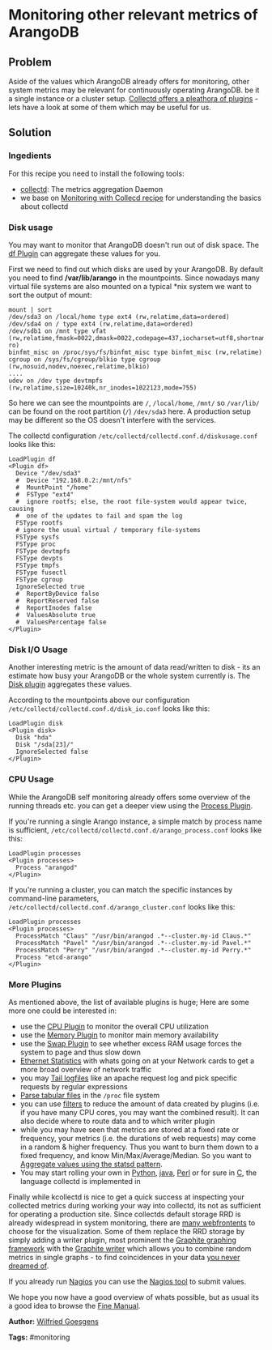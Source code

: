 # Monitoring other relevant metrics of ArangoDB

## Problem

Aside of the values which ArangoDB already offers for monitoring, other system metrics may be relevant for continuously operating ArangoDB. be it a single instance or a cluster setup. [Collectd offers a pleathora of plugins](https://collectd.org/wiki/index.php/Table_of_Plugins) - lets have a look at some of them which may be useful for us.

## Solution
### Ingedients

For this recipe you need to install the following tools:

  * [collectd](https://collectd.org/): The metrics aggregation Daemon
  * we base on [Monitoring with Collecd recipe](MonitoringWithCollectd.html) for understanding the basics about collectd

### Disk usage
You may want to monitor that ArangoDB doesn't run out of disk space. The [df Plugin](https://collectd.org/wiki/index.php/Plugin:DF) can aggregate these values for you.

First we need to find out which disks are used by your ArangoDB. By default you need to find **/var/lib/arango** in the mountpoints. Since nowadays many virtual file systems are also mounted on a typical \*nix system we want to sort the output of mount:

    mount | sort
    /dev/sda3 on /local/home type ext4 (rw,relatime,data=ordered)
    /dev/sda4 on / type ext4 (rw,relatime,data=ordered)
    /dev/sdb1 on /mnt type vfat (rw,relatime,fmask=0022,dmask=0022,codepage=437,iocharset=utf8,shortname=mixed,errors=remount-ro)
    binfmt_misc on /proc/sys/fs/binfmt_misc type binfmt_misc (rw,relatime)
    cgroup on /sys/fs/cgroup/blkio type cgroup (rw,nosuid,nodev,noexec,relatime,blkio)
    ....
    udev on /dev type devtmpfs (rw,relatime,size=10240k,nr_inodes=1022123,mode=755)

So here we can see the mountpoints are `/`, `/local/home`, `/mnt/` so `/var/lib/` can be found on the root partition (`/`) `/dev/sda3` here. A production setup may be different so the OS doesn't interfere with the services.

The collectd configuration `/etc/collectd/collectd.conf.d/diskusage.conf` looks like this:

    LoadPlugin df
    <Plugin df>
      Device "/dev/sda3"
      #  Device "192.168.0.2:/mnt/nfs"
      #  MountPoint "/home"
      #  FSType "ext4"
      #  ignore rootfs; else, the root file-system would appear twice, causing
      #  one of the updates to fail and spam the log
      FSType rootfs
      # ignore the usual virtual / temporary file-systems
      FSType sysfs
      FSType proc
      FSType devtmpfs
      FSType devpts
      FSType tmpfs
      FSType fusectl
      FSType cgroup
      IgnoreSelected true
      #  ReportByDevice false
      #  ReportReserved false
      #  ReportInodes false
      #  ValuesAbsolute true
      #  ValuesPercentage false
    </Plugin>

### Disk I/O Usage
Another interesting metric is the amount of data read/written to disk - its an estimate how busy your ArangoDB or the whole system currently is.
The [Disk plugin](https://collectd.org/wiki/index.php/Plugin:Disk) aggregates these values.

According to the mountpoints above our configuration `/etc/collectd/collectd.conf.d/disk_io.conf` looks like this:

    LoadPlugin disk
    <Plugin disk>
      Disk "hda"
      Disk "/sda[23]/"
      IgnoreSelected false
    </Plugin>


### CPU Usage
While the ArangoDB self monitoring already offers some overview of the running threads etc. you can get a deeper view using the [Process Plugin](https://collectd.org/wiki/index.php/Plugin:Processes).

If you're running a single Arango instance, a simple match by process name is sufficient, `/etc/collectd/collectd.conf.d/arango_process.conf` looks like this:

    LoadPlugin processes
    <Plugin processes>
      Process "arangod"
    </Plugin>

If you're running a cluster, you can match the specific instances by command-line parameters, `/etc/collectd/collectd.conf.d/arango_cluster.conf` looks like this:

    LoadPlugin processes
    <Plugin processes>
      ProcessMatch "Claus" "/usr/bin/arangod .*--cluster.my-id Claus.*"
      ProcessMatch "Pavel" "/usr/bin/arangod .*--cluster.my-id Pavel.*"
      ProcessMatch "Perry" "/usr/bin/arangod .*--cluster.my-id Perry.*"
      Process "etcd-arango"
    </Plugin>

### More Plugins
As mentioned above, the list of available plugins is huge; Here are some more one could be interested in:
* use the [CPU Plugin](https://collectd.org/wiki/index.php/CPU) to monitor the overall CPU utilization
* use the [Memory Plugin](https://collectd.org/wiki/index.php/Plugin:Memory) to monitor main memory availability
* use the [Swap Plugin](https://collectd.org/documentation/manpages/collectd.conf.5.shtml#plugin_swap) to see whether excess RAM usage forces the system to page and thus slow down
* [Ethernet Statistics](https://collectd.org/wiki/index.php/Plugin:Ethstat) with whats going on at your Network cards to get a more broad overview of network traffic
* you may [Tail logfiles](https://collectd.org/wiki/index.php/Plugin:Tail) like an apache request log and pick specific requests by regular expressions
* [Parse tabular files](https://collectd.org/wiki/index.php/Plugin:Table) in the `/proc` file system
* you can use [filters](https://collectd.org/documentation/manpages/collectd.conf.5.shtml#filter_configuration) to reduce the amount of data created by plugins (i.e. if you have many CPU cores, you may want the combined result). It can also decide where to route data and to which writer plugin
* while you may have seen that metrics are stored at a fixed rate or frequency, your metrics (i.e. the durations of web requests) may come in a random & higher frequency. Thus you want to burn them down to a fixed frequency, and know Min/Max/Average/Median. So you want to  [Aggregate values using the statsd pattern](https://collectd.org/wiki/index.php/Plugin:StatsD).
* You may start rolling your own in [Python](https://collectd.org/wiki/index.php/Plugin:Python), [java](https://collectd.org/wiki/index.php/Plugin:Java), [Perl](https://collectd.org/wiki/index.php/Plugin:Perl) or for sure in [C](https://collectd.org/wiki/index.php/Plugin_architecture), the language collectd is implemented in

Finally while kcollectd is nice to get a quick success at inspecting your collected metrics during working your way into collectd, its not as sufficient for operating a production site. Since collectds default storage RRD is already widespread in system monitoring, there are [many webfrontents](https://collectd.org/wiki/index.php/List_of_front-ends) to choose for the visualization. Some of them replace the RRD storage by simply adding a writer plugin, most prominent the [Graphite graphing framework](http://graphite.wikidot.com/screen-shots) with the [Graphite writer](https://collectd.org/wiki/index.php/Plugin:Write_Graphite) which allows you to combine random metrics in single graphs - to find coincidences in your data [you never dreamed of](http://metrics20.org/media/).

If you already run [Nagios](http://www.nagios.org) you can use the [Nagios tool](https://collectd.org/documentation/manpages/collectd-nagios.1.shtml) to submit values.

We hope you now have a good overview of whats possible, but as usual its a good idea to browse the [Fine Manual](https://collectd.org/documentation.shtml).

**Author:** [Wilfried Goesgens](https://github.com/dothebart)

**Tags:**  #monitoring
